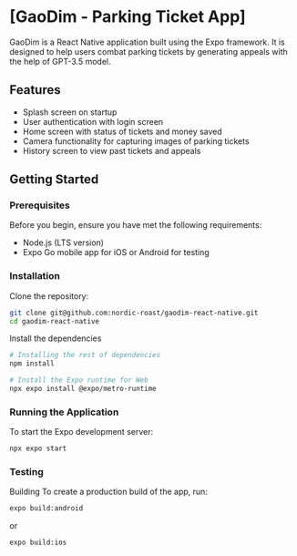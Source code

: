 # [GaoDim - Parking Ticket App]

GaoDim is a React Native application built using the Expo framework. It is designed to help users combat parking tickets by generating appeals with the help of GPT-3.5 model.

## Features

- Splash screen on startup
- User authentication with login screen
- Home screen with status of tickets and money saved
- Camera functionality for capturing images of parking tickets
- History screen to view past tickets and appeals

## Getting Started

### Prerequisites

Before you begin, ensure you have met the following requirements:

- Node.js (LTS version) 
- Expo Go mobile app for iOS or Android for testing 

### Installation

Clone the repository:

```bash
git clone git@github.com:nordic-roast/gaodim-react-native.git
cd gaodim-react-native
```

Install the dependencies

```bash
# Installing the rest of dependencies
npm install

# Install the Expo runtime for Web
npx expo install @expo/metro-runtime
```

### Running the Application
To start the Expo development server:

```bash
npx expo start
```



### Testing 
Building
To create a production build of the app, run:
```bash
expo build:android
```

or

```bash
expo build:ios

```

